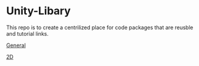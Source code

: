 # Unity-Libary

This repo is to create a centrilized place for code packages that are reusble and tutorial links.

[General](/General/README.md)

[2D](/2D/README.md)
